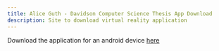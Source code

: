 ```yaml
---
title: Alice Guth - Davidson Computer Science Thesis App Download
description: Site to download virtual reality application
---
```


Download the application for an android device [here](https://drive.google.com/file/d/1CvnKCA7ajojzJbdnn-cAIlz-7Ld_yhqD/view?usp=drive_link)
